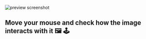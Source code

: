 ![preview screenshot](https://i.postimg.cc/6QzZNScj/pc.jpg)

## Move your mouse and check how the image interacts with it 🖼 🕹
